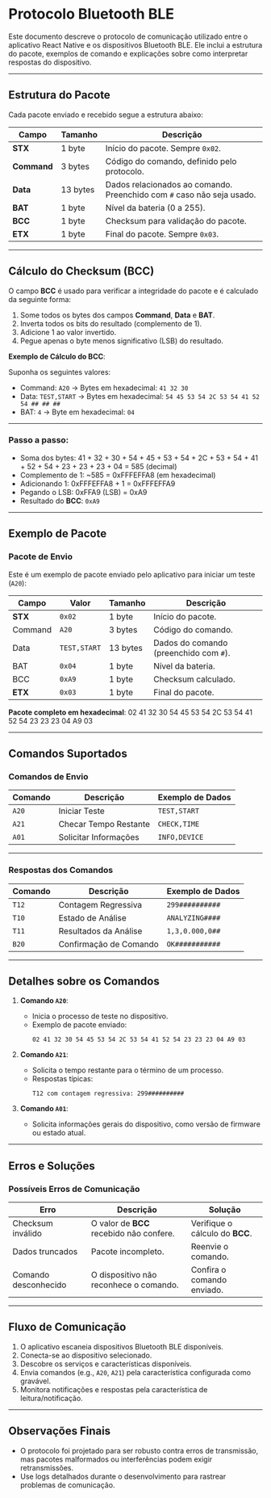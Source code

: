 # Protocolo Bluetooth BLE

Este documento descreve o protocolo de comunicação utilizado entre o aplicativo React Native e os dispositivos Bluetooth BLE. Ele inclui a estrutura do pacote, exemplos de comando e explicações sobre como interpretar respostas do dispositivo.

---

## **Estrutura do Pacote**

Cada pacote enviado e recebido segue a estrutura abaixo:

| Campo       | Tamanho  | Descrição                                       |
|-------------|----------|-------------------------------------------------|
| **STX**     | 1 byte   | Início do pacote. Sempre `0x02`.                |
| **Command** | 3 bytes  | Código do comando, definido pelo protocolo.     |
| **Data**    | 13 bytes | Dados relacionados ao comando. Preenchido com `#` caso não seja usado. |
| **BAT**     | 1 byte   | Nível da bateria (0 a 255).                     |
| **BCC**     | 1 byte   | Checksum para validação do pacote.              |
| **ETX**     | 1 byte   | Final do pacote. Sempre `0x03`.                 |

---

## **Cálculo do Checksum (BCC)**

O campo **BCC** é usado para verificar a integridade do pacote e é calculado da seguinte forma:

1. Some todos os bytes dos campos **Command**, **Data** e **BAT**.
2. Inverta todos os bits do resultado (complemento de 1).
3. Adicione 1 ao valor invertido.
4. Pegue apenas o byte menos significativo (LSB) do resultado.

**Exemplo de Cálculo do BCC**:

Suponha os seguintes valores:

- Command: `A20` → Bytes em hexadecimal: `41 32 30`
- Data: `TEST,START` → Bytes em hexadecimal: `54 45 53 54 2C 53 54 41 52 54 ## ## ##`
- BAT: `4` → Byte em hexadecimal: `04`

---

### Passo a passo:

- Soma dos bytes:
41 + 32 + 30 + 54 + 45 + 53 + 54 + 2C + 53 + 54 + 41 + 52 + 54 + 23 + 23 + 23 + 04 = 585 (decimal)
- Complemento de 1:
~585 = 0xFFFEFFA8 (em hexadecimal)
- Adicionando 1:
0xFFFEFFA8 + 1 = 0xFFFEFFA9
- Pegando o LSB:
0xFFA9 (LSB) = 0xA9
- Resultado do **BCC**: 
`0xA9`

---

## **Exemplo de Pacote**

### Pacote de Envio

Este é um exemplo de pacote enviado pelo aplicativo para iniciar um teste (`A20`):

| Campo   | Valor       | Tamanho | Descrição                              |
|---------|-------------|---------|----------------------------------------|
| **STX** | `0x02`      | 1 byte  | Início do pacote.                      |
| Command | `A20`       | 3 bytes | Código do comando.                     |
| Data    | `TEST,START`| 13 bytes| Dados do comando (preenchido com `#`). |
| BAT     | `0x04`      | 1 byte  | Nível da bateria.                      |
| BCC     | `0xA9`      | 1 byte  | Checksum calculado.                    |
| **ETX** | `0x03`      | 1 byte  | Final do pacote.                       |

**Pacote completo em hexadecimal**:
02 41 32 30 54 45 53 54 2C 53 54 41 52 54 23 23 23 04 A9 03


---

## **Comandos Suportados**

### Comandos de Envio

| Comando | Descrição                | Exemplo de Dados   |
|---------|--------------------------|--------------------|
| `A20`   | Iniciar Teste            | `TEST,START`       |
| `A21`   | Checar Tempo Restante    | `CHECK,TIME`       |
| `A01`   | Solicitar Informações    | `INFO,DEVICE`      |

---

### Respostas dos Comandos

| Comando | Descrição                | Exemplo de Dados       |
|---------|--------------------------|------------------------|
| `T12`   | Contagem Regressiva      | `299##########`        |
| `T10`   | Estado de Análise        | `ANALYZING####`        |
| `T11`   | Resultados da Análise    | `1,3,0.000,0##`        |
| `B20`   | Confirmação de Comando   | `OK###########`        |

---

## **Detalhes sobre os Comandos**

1. **Comando `A20`**: 
   - Inicia o processo de teste no dispositivo.
   - Exemplo de pacote enviado:
     ```
     02 41 32 30 54 45 53 54 2C 53 54 41 52 54 23 23 23 04 A9 03
     ```

2. **Comando `A21`**:
   - Solicita o tempo restante para o término de um processo.
   - Respostas típicas:
     ```
     T12 com contagem regressiva: 299##########
     ```

3. **Comando `A01`**:
   - Solicita informações gerais do dispositivo, como versão de firmware ou estado atual.

---

## **Erros e Soluções**

### Possíveis Erros de Comunicação

| Erro                 | Descrição                                | Solução                              |
|----------------------|------------------------------------------|--------------------------------------|
| Checksum inválido    | O valor de **BCC** recebido não confere. | Verifique o cálculo do **BCC**.     |
| Dados truncados      | Pacote incompleto.                      | Reenvie o comando.                  |
| Comando desconhecido | O dispositivo não reconhece o comando.  | Confira o comando enviado.          |

---

## **Fluxo de Comunicação**

1. O aplicativo escaneia dispositivos Bluetooth BLE disponíveis.
2. Conecta-se ao dispositivo selecionado.
3. Descobre os serviços e características disponíveis.
4. Envia comandos (e.g., `A20`, `A21`) pela característica configurada como gravável.
5. Monitora notificações e respostas pela característica de leitura/notificação.

---

## **Observações Finais**

- O protocolo foi projetado para ser robusto contra erros de transmissão, mas pacotes malformados ou interferências podem exigir retransmissões.
- Use logs detalhados durante o desenvolvimento para rastrear problemas de comunicação.
